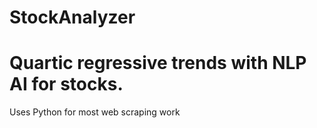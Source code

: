 StockAnalyzer
=============

Quartic regressive trends with NLP AI for stocks.
=============
Uses Python for most web scraping work
